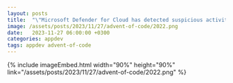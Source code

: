 ```yaml
---
layout: posts
title:  "\"Microsoft Defender for Cloud has detected suspicious activity in your environment\""
image: /assets/posts/2023/11/27/advent-of-code/2022.png
date:   2023-11-27 06:00:00 +0300
categories: appdev
tags: appdev advent-of-code
---
```


{% include imageEmbed.html width="90%" height="90%" link="/assets/posts/2023/11/27/advent-of-code/2022.png" %}
